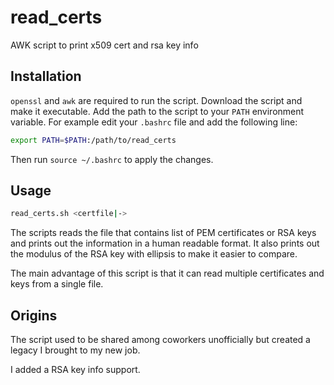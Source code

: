 # read_certs
AWK script to print x509 cert and rsa key info

## Installation
`openssl` and `awk` are required to run the script. Download the script and make it executable.
Add the path to the script to your `PATH` environment variable. For example edit your `.bashrc`
file and add the following line:
```bash
export PATH=$PATH:/path/to/read_certs
```
Then run `source ~/.bashrc` to apply the changes.

## Usage
```bash
read_certs.sh <certfile|->
```
The scripts reads the file that contains list of PEM certificates or RSA keys and prints out
the information in a human readable format. It also prints out the modulus of the RSA key with
ellipsis to make it easier to compare.

The main advantage of this script is that it can read multiple certificates and keys from a single
file.

## Origins
The script used to be shared among coworkers unofficially but created a legacy I brought
to my new job.

I added a RSA key info support.
